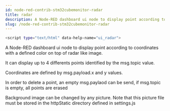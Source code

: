 ```yaml
---
id: node-red-contrib-stm32cubemonitor-radar
title: radar
description: A Node-RED dashboard ui node to display point according to coordinates with a defined color on top of radar like image.
slug: /node-red-contrib-stm32cubemonitor-radar
---
```


```bash
<script type="text/html" data-help-name="ui_radar">
``` 

A Node-RED dashboard ui node to display point according to coordinates with a defined color on top of radar like image.

It can display up to 4 differents points identified by the msg.topic value.

Coordinates are defined by msg.payload.x and y values.

In order to delete a point, an empty msg.paylaod can be send, if msg.topic is empty, all points are erased

Background image can be changed by any picture. Note that this picture file must be stored in the httpStatic directory defined in settings.js